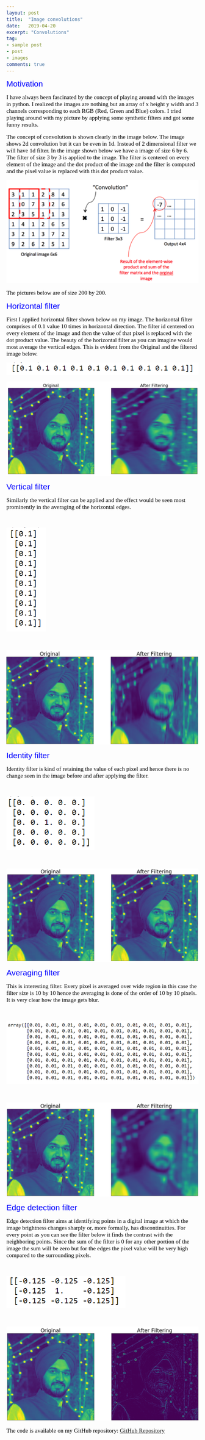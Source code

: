 ```yaml
---
layout: post
title:  "Image convolutions"
date:   2019-04-20
excerpt: "Convolutions"
tag:
- sample post
- post
- images
comments: true
---
```


<span style="color:blue;  font-family: Helvetica;font-size:1.5em;">Motivation</span>

<span style="color:black; font-family: Tahoma;font-size:1.1em;">I have always been fascinated by the concept of playing around with the images in python. I realized the images are nothing but an array of x height y width and 3 channels corresponding to each RGB (Red, Green and Blue) colors. I tried playing around with my picture by applying some synthetic filters and got some funny results.</span>

<span style="color:black; font-family: Tahoma;font-size:1.1em;">The concept of convolution is shown clearly in the image below. The image shows 2d convolution but it can be even in 1d. Instead of 2 dimensional filter we will have 1d filter. In the image shown below we have a image of size 6 by 6. The filter of size 3 by 3 is applied to the image. The filter is centered on every element of the image and the dot product of the image and the filter is computed and the pixel value is replaced with this dot product value.</span>

![](../imgs/image_conv_concept.PNG)

<span style="color:black; font-family: Tahoma;font-size:1.1em;">The pictures below are of size 200 by 200.</span>


<span style="color:blue;  font-family: Helvetica;font-size:1.5em;">Horizontal filter</span>

<span style="color:black; font-family: Tahoma;font-size:1.1em;">First I applied horizontal filter shown below on my image. The horizontal filter comprises of 0.1 value 10 times in horizontal direction. The filter id centered on every element of the image and then the value of that pixel is replaced with the dot product value.
The beauty of the horizontal filter as you can imagine would most average the vertical edges. This is evident from the Original and the filtered image below.</span>
<br>

![](../imgs/horizontal_conv_filter.PNG)

![](../imgs/horizontal_conv.PNG)



<span style="color:blue;  font-family: Helvetica;font-size:1.5em;">Vertical filter</span>

<span style="color:black; font-family: Tahoma;font-size:1.1em;">Similarly the vertical filter can be applied and the effect would be seen most prominently in the averaging of the horizontal edges.</span>

<br>

![](../imgs/vertical_conv_filter.PNG)

<br>


![](../imgs/vertical_conv.PNG)

<span style="color:blue;  font-family: Helvetica;font-size:1.5em;">Identity filter</span>

<span style="color:black; font-family: Tahoma;font-size:1.1em;">Identity filter is kind of retaining the value of each pixel and hence there is no change seen in the image before and after applying the filter.</span>

<br>

![](../imgs/identity_conv_filter.PNG)

<br>


![](../imgs/identity_conv.PNG)



<span style="color:blue;  font-family: Helvetica;font-size:1.5em;">Averaging filter</span>

<span style="color:black; font-family: Tahoma;font-size:1.1em;">This is interesting filter. Every pixel is averaged over wide region in this case the filter size is 10 by 10 hence the averaging is done of the order of 10 by 10 pixels. It is very clear how the image gets blur.</span>

<br>

![](../imgs/average_conv_filter.PNG)

<br>

![](../imgs/average_conv.PNG)


<span style="color:blue;  font-family: Helvetica;font-size:1.5em;">Edge detection filter</span>

<span style="color:black; font-family: Tahoma;font-size:1.1em;">Edge detection filter aims at identifying points in a digital image at which the image brightness changes sharply or, more formally, has discontinuities. For every point as you can see the filter below it finds the contrast with the neighboring points. Since the sum of the filter is 0 for any other portion of the image the sum will be zero but for the edges the pixel value will be very high compared to the surrounding pixels.</span>

<br>

![](../imgs/edge_detection_filter.PNG)

<br>

![](../imgs/edge_detection.PNG)

<span style="color:black; font-family: Tahoma;font-size:1.1em;">The code is available on my GitHub repository: [GitHub Repository](https://github.com/Birinder1469/Image_convolutions)</span>
